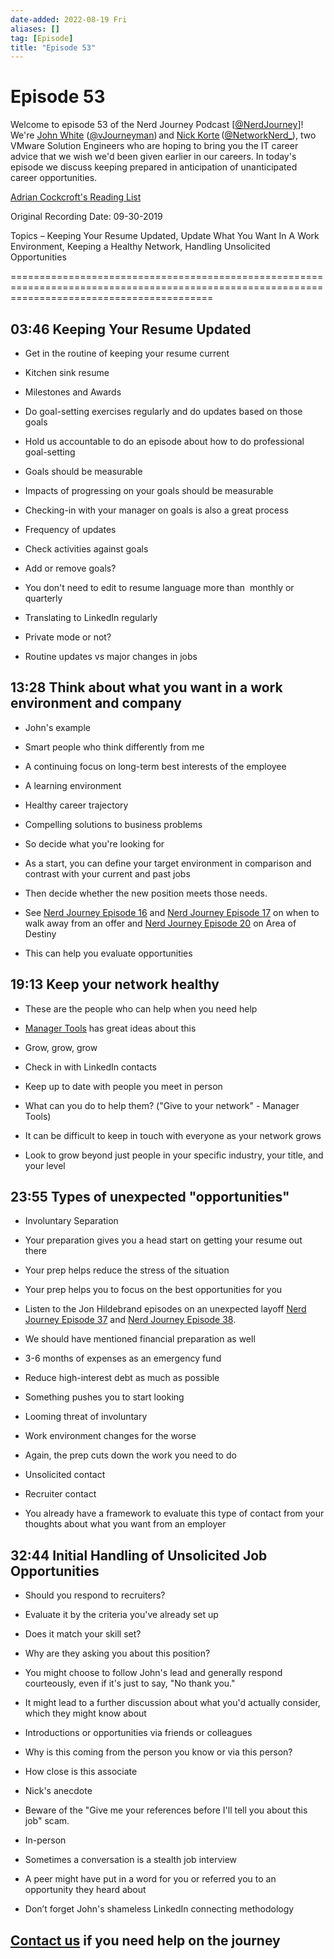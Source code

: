 ```yaml
---
date-added: 2022-08-19 Fri
aliases: []
tag: [Episode]
title: "Episode 53"
---
```


# Episode 53

Welcome to episode 53 of the Nerd Journey Podcast [[@NerdJourney](https://twitter.com/NerdJourney/)]! We're [John White](https://www.linkedin.com/in/vJourneyman/) ([@vJourneyman](https://twitter.com/vJourneyman)) and [Nick Korte](https://www.linkedin.com/in/nickkortenetworknerd/) ([@NetworkNerd_](https://twitter.com/NetworkNerd_/)), two VMware Solution Engineers who are hoping to bring you the IT career advice that we wish we'd been given earlier in our careers. In today's episode we discuss keeping prepared in anticipation of unanticipated career opportunities. 

[Adrian Cockcroft's Reading List](http://a.co/79CGMfB) 

Original Recording Date: 09-30-2019 

Topics – Keeping Your Resume Updated, Update What You Want In A Work Environment, Keeping a Healthy Network, Handling Unsolicited Opportunities 

=============================================================================================================================================== 

## 03:46 Keeping Your Resume Updated 

* Get in the routine of keeping your resume current 

* Kitchen sink resume 

* Milestones and Awards 

* Do goal-setting exercises regularly and do updates based on those goals 

* Hold us accountable to do an episode about how to do professional goal-setting 

* Goals should be measurable 

* Impacts of progressing on your goals should be measurable 

* Checking-in with your manager on goals is also a great process  

* Frequency of updates 

* Check activities against goals 

* Add or remove goals? 

* You don't need to edit to resume language more than  monthly or quarterly 

* Translating to LinkedIn regularly 

* Private mode or not? 

* Routine updates vs major changes in jobs 

## 13:28 Think about what you want in a work environment and company 

* John's example 

* Smart people who think differently from me 

* A continuing focus on long-term best interests of the employee 

* A learning environment 

* Healthy career trajectory 

* Compelling solutions to business problems 

* So decide what you're looking for 

* As a start, you can define your target environment in comparison and contrast with your current and past jobs 

* Then decide whether the new position meets those needs. 

* See [Nerd Journey Episode 16](http://nerd-journey.com/nerd-journey-016-reasons-not-to-pursue-a-career-opportunity-1-before-applying/) and [Nerd Journey Episode 17](http://nerd-journey.com/nerd-journey-017-reasons-not-to-pursue-a-career-opportunity-part-2-2-during-interviews-and-after-the-offer/) on when to walk away from an offer and [Nerd Journey Episode 20](http://nerd-journey.com/episode-020-reasons-to-quit-area-of-destiny-and-finding-your-area-of-destiny/) on Area of Destiny 

* This can help you evaluate opportunities 

## 19:13 Keep your network healthy 

* These are the people who can help when you need help 

* [Manager Tools](https://www.manager-tools.com/2006/05/building-a-network) has great ideas about this 

* Grow, grow, grow 

* Check in with LinkedIn contacts 

* Keep up to date with people you meet in person 

* What can you do to help them? ("Give to your network" - Manager Tools) 

* It can be difficult to keep in touch with everyone as your network grows 

* Look to grow beyond just people in your specific industry, your title, and your level 

## 23:55 Types of unexpected "opportunities" 

* Involuntary Separation 

* Your preparation gives you a head start on getting your resume out there 

* Your prep helps reduce the stress of the situation 

* Your prep helps you to focus on the best opportunities for you 

* Listen to the Jon Hildebrand episodes on an unexpected layoff [Nerd Journey Episode 37](http://nerd-journey.com/nerd-journey-037-jon-hildebrand-and-the-journey-to-architectural-thinking/) and [Nerd Journey Episode 38](http://nerd-journey.com/nerd-journey-038-jon-hildebrand-and-recovering-from-a-layoff/). 

* We should have mentioned financial preparation as well 

* 3-6 months of expenses as an emergency fund 

* Reduce high-interest debt as much as possible 

* Something pushes you to start looking 

* Looming threat of involuntary 

* Work environment changes for the worse 

* Again, the prep cuts down the work you need to do 

* Unsolicited contact 

* Recruiter contact 

* You already have a framework to evaluate this type of contact from your thoughts about what you want from an employer 

## 32:44 Initial Handling of Unsolicited Job Opportunities 

* Should you respond to recruiters? 

* Evaluate it by the criteria you've already set up 

* Does it match your skill set? 

* Why are they asking you about this position? 

* You might choose to follow John's lead and generally respond courteously, even if it's just to say, "No thank you." 

* It might lead to a further discussion about what you'd actually consider, which they might know about 

* Introductions or opportunities via friends or colleagues 

* Why is this coming from the person you know or via this person? 

* How close is this associate 

* Nick's anecdote 

* Beware of the "Give me your references before I'll tell you about this job" scam. 

* In-person 

* Sometimes a conversation is a stealth job interview 

* A peer might have put in a word for you or referred you to an opportunity they heard about 

* Don’t forget John's shameless LinkedIn connecting methodology 

## [Contact us](https://twitter.com/NerdJourney) if you need help on the journey